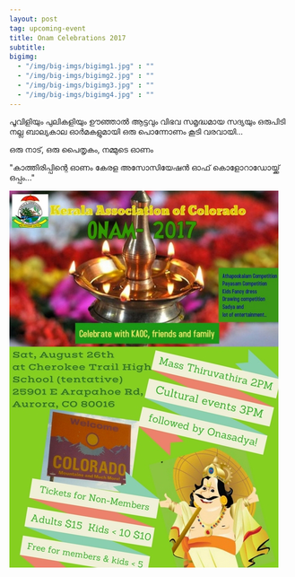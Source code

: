 ```yaml
---
layout: post
tag: upcoming-event
title: Onam Celebrations 2017
subtitle: 
bigimg:
  - "/img/big-imgs/bigimg1.jpg" : ""
  - "/img/big-imgs/bigimg2.jpg" : ""
  - "/img/big-imgs/bigimg3.jpg" : ""
  - "/img/big-imgs/bigimg4.jpg" : ""
---
```

പൂവിളിയും പുലികളിയും ഊഞ്ഞാൽ 
ആട്ടവും വിഭവ സമൃദ്ധമായ സദ്യയും ഒരുപിടി നല്ല ബാല്യകാല ഓർമകളുമായി ഒരു പൊന്നോണം കൂടി വരവായി... 

ഒരു നാട്, ഒരു പൈതൃകം, നമ്മുടെ ഓണം 

"കാത്തിരിപ്പിന്റെ ഓണം കേരള  അസോസിയേഷൻ ഓഫ്  കൊളോറാഡോയ്ക്ക്  ഒപ്പം..."

![Onam 2016 Flyer](/img/KAoC-Onam2017-flyer.jpg)
